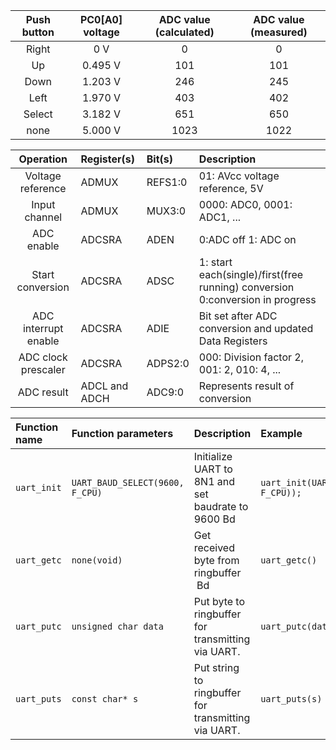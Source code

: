    | **Push button** | **PC0[A0] voltage** | **ADC value (calculated)** | **ADC value (measured)** |
   | :-: | :-: | :-: | :-: |
   | Right  | 0&nbsp;V | 0   | 0 |
   | Up     | 0.495&nbsp;V | 101 | 101 |
   | Down   | 1.203&nbsp;V | 246 | 245 |
   | Left   | 1.970&nbsp;V | 403 | 402 |
   | Select | 3.182&nbsp;V | 651 | 650 |
   | none   | 5.000&nbsp;V | 1023 | 1022 |

   | **Operation** | **Register(s)** | **Bit(s)** | **Description** |
   | :-: | :-- | :-- | :-- |
   | Voltage reference | ADMUX | REFS1:0 | 01: AVcc voltage reference, 5V |
   | Input channel | ADMUX | MUX3:0 | 0000: ADC0, 0001: ADC1, ... |
   | ADC enable | ADCSRA | ADEN | 0:ADC off 1: ADC on |
   | Start conversion | ADCSRA | ADSC  | 1: start each(single)/first(free running) conversion 0:conversion in progress|
   | ADC interrupt enable | ADCSRA | ADIE | Bit set after ADC conversion and updated Data Registers |
   | ADC clock prescaler | ADCSRA | ADPS2:0 | 000: Division factor 2, 001: 2, 010: 4, ...|
   | ADC result | ADCL and ADCH | ADC9:0 | Represents result of conversion |



   | **Function name** | **Function parameters** | **Description** | **Example** |
   | :-- | :-- | :-- | :-- |
   | `uart_init` | `UART_BAUD_SELECT(9600, F_CPU)` | Initialize UART to 8N1 and set baudrate to 9600&nbsp;Bd | `uart_init(UART_BAUD_SELECT(9600, F_CPU));` |
   | `uart_getc` | `none(void)`  |  Get received byte from ringbuffer &nbsp;Bd |`uart_getc()`| 
   | `uart_putc` | `unsigned char data`  | Put byte to ringbuffer for transmitting via UART. |`uart_putc(data)`|
   | `uart_puts` | `const char* s` | Put string to ringbuffer for transmitting via UART. |`uart_puts(s)`|
